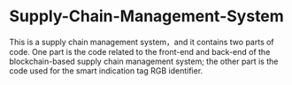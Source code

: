 # Supply-Chain-Management-System
This is a supply chain management system，and it contains two parts of code. One part is the code related to the front-end and back-end of the blockchain-based supply chain management system; the other part is the code used for the smart indication tag RGB identifier.
